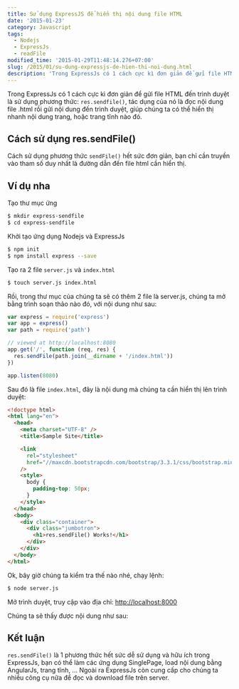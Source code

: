 ```yaml
---
title: Sử dụng ExpressJS để hiển thị nội dung file HTML
date: '2015-01-23'
category: Javascript
tags:
  - Nodejs
  - ExpressJs
  - readFile
modified_time: '2015-01-29T11:48:14.276+07:00'
slug: /2015/01/su-dung-expressjs-de-hien-thi-noi-dung.html
description: 'Trong ExpressJs có 1 cách cực kì đơn giản để gửi file HTML đến trình duyệt là sử dụng phương thức: res.sendfile(), tác dụng của nó là đọc nội dung file .html rồi gửi nội dung đến trình duyệt, giúp chúng ta có thể hiển thị nhanh nội dung trang, hoặc trang tĩnh nào đó.'
---
```


Trong ExpressJs có 1 cách cực kì đơn giản để gửi file HTML đến trình duyệt là sử dụng phương thức: `res.sendfile()`, tác dụng của nó là đọc nội dung file .html rồi gửi nội dung đến trình duyệt, giúp chúng ta có thể hiển thị nhanh nội dung trang, hoặc trang tĩnh nào đó.

## Cách sử dụng res.sendFile()

Cách sử dụng phương thức `sendFile()` hết sức đơn giản, bạn chỉ cần truyền vào tham số duy nhất là đường dẫn đến file html cần hiển thị.

## Ví dụ nha

Tạo thư mục ứng

```bash
$ mkdir express-sendfile
$ cd express-sendfile
```

Khởi tạo ứng dụng Nodejs và ExpressJs

```bash
$ npm init
$ npm install express --save
```

Tạo ra 2 file `server.js` và `index.html`

```bash
$ touch server.js index.html
```

Rồi, trong thư mục của chúng ta sẽ có thêm 2 file là server.js, chúng ta mở bằng trình soạn thảo nào đó, với nội dung như sau:

```js
var express = require('express')
var app = express()
var path = require('path')

// viewed at http://localhost:8080
app.get('/', function (req, res) {
  res.sendFile(path.join(__dirname + '/index.html'))
})

app.listen(8080)
```

Sau đó là file `index.html`, đây là nội dung mà chúng ta cần hiển thị lên trình duyệt:

```html
<!doctype html>
<html lang="en">
  <head>
    <meta charset="UTF-8" />
    <title>Sample Site</title>

    <link
      rel="stylesheet"
      href="//maxcdn.bootstrapcdn.com/bootstrap/3.3.1/css/bootstrap.min.css"
    />
    <style>
      body {
        padding-top: 50px;
      }
    </style>
  </head>
  <body>
    <div class="container">
      <div class="jumbotron">
        <h1>res.sendFile() Works!</h1>
      </div>
    </div>
  </body>
</html>
```

Ok, bây giờ chúng ta kiểm tra thế nào nhé, chạy lệnh:

```bash
$ node server.js
```

Mở trình duyệt, truy cập vào địa chỉ: [http://localhost:8000](http://localhost:8000/)

Chúng ta sẽ thấy được nội dung như sau:

## Kết luận

`res.sendFile()` là 1 phương thức hết sức dễ sử dụng và hữu ích trong ExpressJs, bạn có thể làm các ứng dụng SinglePage, load nội dung bằng AngularJs, trang tĩnh, ... Ngoài ra ExpressJs còn cung cấp cho chúng ta nhiều công cụ nữa để đọc và download file trên server.
